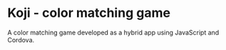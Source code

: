 # Koji - color matching game

A color matching game developed as a hybrid app using JavaScript and Cordova.
